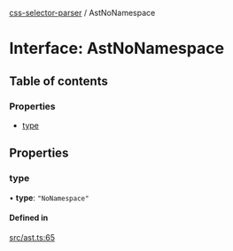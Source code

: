 [css-selector-parser](../README.md) / AstNoNamespace

# Interface: AstNoNamespace

## Table of contents

### Properties

- [type](AstNoNamespace.md#type)

## Properties

### type

• **type**: ``"NoNamespace"``

#### Defined in

[src/ast.ts:65](https://github.com/mdevils/css-selector-parser/blob/f7b90ac/src/ast.ts#L65)
